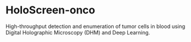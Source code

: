 # HoloScreen-onco
High-throughput detection and enumeration of tumor cells in blood using Digital Holographic Microscopy (DHM) and Deep Learning.
